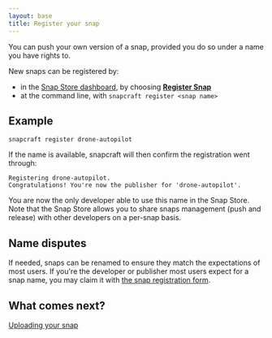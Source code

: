 ```yaml
---
layout: base
title: Register your snap
---
```


You can push your own version of a snap, provided you do so under a name you have rights to.

New snaps can be registered by:

* in the [Snap Store dashboard](https://dashboard.snapcraft.io), by choosing **[Register Snap](https://dashboard.snapcraft.io/register-snap)**
* at the command line, with `snapcraft register <snap name>`

## Example

```
snapcraft register drone-autopilot
```

If the name is available, snapcraft will then confirm the registration went through:

```
Registering drone-autopilot.
Congratulations! You're now the publisher for 'drone-autopilot'.
```

You are now the only developer able to use this name in the Snap Store. Note that the Snap Store allows you to share snaps management (push and release) with other developers on a per-snap basis.

## Name disputes

If needed, snaps can be renamed to ensure they match the expectations of most users. If you're the developer or publisher most users expect for a snap name, you may claim it with [the snap registration form](https://dashboard.snapcraft.io/register-snap).

## What comes next?

[Uploading your snap](upload)
